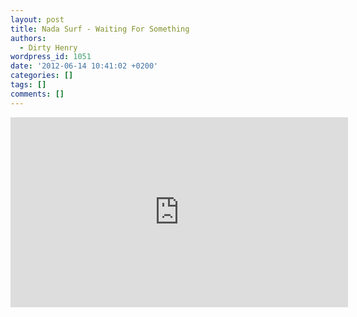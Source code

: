 ```yaml
---
layout: post
title: Nada Surf - Waiting For Something
authors:
  - Dirty Henry
wordpress_id: 1051
date: '2012-06-14 10:41:02 +0200'
categories: []
tags: []
comments: []
---
```

<iframe width="540" height="304" src="http://www.youtube.com/embed/10oh5Knqixo" frameborder="0" allowfullscreen></iframe>
